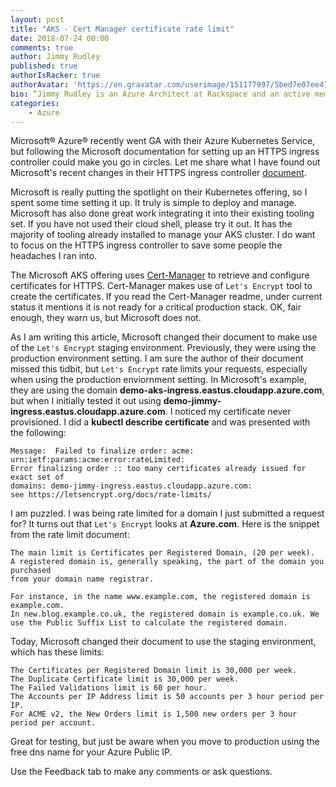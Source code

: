```yaml
---
layout: post
title: "AKS - Cert Manager certificate rate limit"
date: 2018-07-24 00:00
comments: true
author: Jimmy Rudley
published: true
authorIsRacker: true
authorAvatar: 'https://en.gravatar.com/userimage/151177997/5bed7e07ee47533cbd34b951d463bcb7.jpg'
bio: “Jimmy Rudley is an Azure Architect at Rackspace and an active member of the Azure community. He focuses on solving large and complex architecture and automation problems within Azure."
categories:
    - Azure
---
```


Microsoft&reg; Azure&reg; recently went GA with their Azure Kubernetes Service,
but following the Microsoft documentation for setting up an HTTPS ingress
controller could make you go in circles. Let me share what I have found out
Microsoft's recent changes in their HTTPS ingress controller
[document](https://docs.microsoft.com/en-us/azure/aks/ingress).

<!-- more -->

Microsoft is really putting the spotlight on their Kubernetes offering, so I
spent some time setting it up. It truly is simple to deploy and manage. Microsoft
has also done great work integrating it into their existing tooling set. If you
have not used their cloud shell, please try it out. It has the majority of
tooling already installed to manage your AKS cluster. I do want to focus on the
HTTPS ingress controller to save some people the headaches I ran into.

The Microsoft AKS offering uses [Cert-Manager](https://github.com/jetstack/cert-manager)
to retrieve and configure certificates for HTTPS. Cert-Manager makes use of
``Let's Encrypt`` tool to create the certificates. If you read the Cert-Manager
readme, under current status it mentions it is not ready for a critical production
stack. OK, fair enough, they warn us, but Microsoft does not.

As I am writing
this article, Microsoft changed their document to make use of the ``Let's Encrypt``
staging environment. Previously, they were using the production environment setting.
I am sure the author of their document missed this tidbit, but ``Let's Encrypt``
rate limits your requests, especially when using the production enviornment setting.
In Microsoft's example, they are using the domain **demo-aks-ingress.eastus.cloudapp.azure.com**,
but when I initially tested it out using **demo-jimmy-ingress.eastus.cloudapp.azure.com**.
I noticed my certificate never provisioned. I did a **kubectl describe certificate**
and was presented with the following:

```
Message:  Failed to finalize order: acme: urn:ietf:params:acme:error:rateLimited:
Error finalizing order :: too many certificates already issued for exact set of
domains: demo-jimmy-ingress.eastus.cloudapp.azure.com:
see https://letsencrypt.org/docs/rate-limits/
```

I am puzzled. I was being rate limited for a domain I just submitted a request
for? It turns out that ``Let's Encrypt`` looks at **Azure.com**. Here is the
snippet from the rate limit document:

```
The main limit is Certificates per Registered Domain, (20 per week).
A registered domain is, generally speaking, the part of the domain you purchased
from your domain name registrar.

For instance, in the name www.example.com, the registered domain is example.com.
In new.blog.example.co.uk, the registered domain is example.co.uk. We use the Public Suffix List to calculate the registered domain.
```

Today, Microsoft changed their document to use the staging environment, which
has these limits:

```
The Certificates per Registered Domain limit is 30,000 per week.
The Duplicate Certificate limit is 30,000 per week.
The Failed Validations limit is 60 per hour.
The Accounts per IP Address limit is 50 accounts per 3 hour period per IP.
For ACME v2, the New Orders limit is 1,500 new orders per 3 hour period per account.
```

Great for testing, but just be aware when you move to production using the free
dns name for your Azure Public IP.

Use the Feedback tab to make any comments or ask questions.
